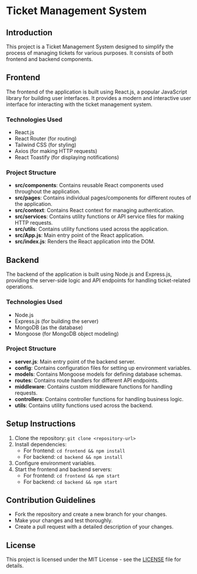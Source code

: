 # Ticket Management System

## Introduction
This project is a Ticket Management System designed to simplify the process of managing tickets for various purposes. It consists of both frontend and backend components.

## Frontend
The frontend of the application is built using React.js, a popular JavaScript library for building user interfaces. It provides a modern and interactive user interface for interacting with the ticket management system.

### Technologies Used
- React.js
- React Router (for routing)
- Tailwind CSS (for styling)
- Axios (for making HTTP requests)
- React Toastify (for displaying notifications)

### Project Structure
- **src/components**: Contains reusable React components used throughout the application.
- **src/pages**: Contains individual pages/components for different routes of the application.
- **src/context**: Contains React context for managing authentication.
- **src/services**: Contains utility functions or API service files for making HTTP requests.
- **src/utils**: Contains utility functions used across the application.
- **src/App.js**: Main entry point of the React application.
- **src/index.js**: Renders the React application into the DOM.

## Backend
The backend of the application is built using Node.js and Express.js, providing the server-side logic and API endpoints for handling ticket-related operations.

### Technologies Used
- Node.js
- Express.js (for building the server)
- MongoDB (as the database)
- Mongoose (for MongoDB object modeling)

### Project Structure
- **server.js**: Main entry point of the backend server.
- **config**: Contains configuration files for setting up environment variables.
- **models**: Contains Mongoose models for defining database schemas.
- **routes**: Contains route handlers for different API endpoints.
- **middleware**: Contains custom middleware functions for handling requests.
- **controllers**: Contains controller functions for handling business logic.
- **utils**: Contains utility functions used across the backend.

## Setup Instructions
1. Clone the repository: `git clone <repository-url>`
2. Install dependencies:
   - For frontend: `cd frontend && npm install`
   - For backend: `cd backend && npm install`
3. Configure environment variables.
4. Start the frontend and backend servers:
   - For frontend: `cd frontend && npm start`
   - For backend: `cd backend && npm start`

## Contribution Guidelines
- Fork the repository and create a new branch for your changes.
- Make your changes and test thoroughly.
- Create a pull request with a detailed description of your changes.

## License
This project is licensed under the MIT License - see the [LICENSE](LICENSE) file for details.
